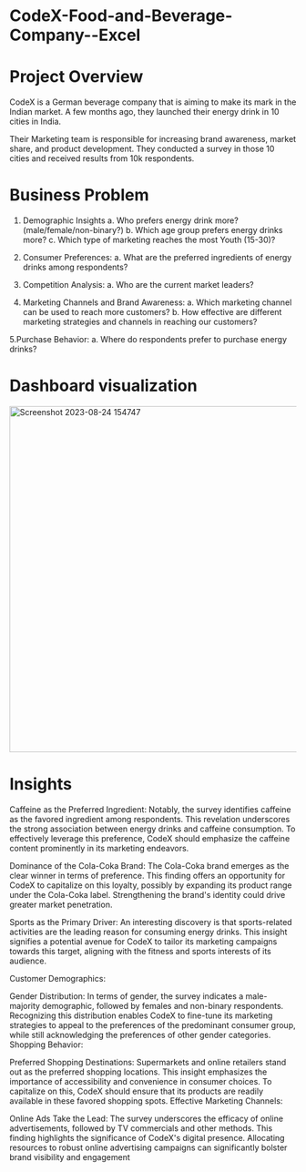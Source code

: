 # CodeX-Food-and-Beverage-Company--Excel

# Project Overview
CodeX is a German beverage company that is aiming to make its mark in the Indian market. A few months ago, they launched their energy drink in 10 cities in India.

Their Marketing team is responsible for increasing brand awareness, market share, and product development. They conducted a survey in those 10 cities and received results from 10k respondents. 

# Business Problem 
1. Demographic Insights 
a. Who prefers energy drink more? (male/female/non-binary?)
b. Which age group prefers energy drinks more?
c. Which type of marketing reaches the most Youth (15-30)?

2. Consumer Preferences:
a. What are the preferred ingredients of energy drinks among respondents?

3. Competition Analysis:
a. Who are the current market leaders?

4. Marketing Channels and Brand Awareness:
a. Which marketing channel can be used to reach more customers?
b. How effective are different marketing strategies and channels in reaching our customers?

5.Purchase Behavior:
a. Where do respondents prefer to purchase energy drinks?




# Dashboard visualization
<img width="608" alt="Screenshot 2023-08-24 154747" src="https://github.com/nancyjain042/CodeX-Food-and-Beverage-Company--Excel/assets/136807881/928e2012-356a-4992-918e-3bae1a8679fa">


# Insights
Caffeine as the Preferred Ingredient:
Notably, the survey identifies caffeine as the favored ingredient among respondents. This revelation underscores the strong association between energy drinks and caffeine consumption. To effectively leverage this preference, CodeX should emphasize the caffeine content prominently in its marketing endeavors.

Dominance of the Cola-Coka Brand:
The Cola-Coka brand emerges as the clear winner in terms of preference. This finding offers an opportunity for CodeX to capitalize on this loyalty, possibly by expanding its product range under the Cola-Coka label. Strengthening the brand's identity could drive greater market penetration.

Sports as the Primary Driver:
An interesting discovery is that sports-related activities are the leading reason for consuming energy drinks. This insight signifies a potential avenue for CodeX to tailor its marketing campaigns towards this target, aligning with the fitness and sports interests of its audience.

Customer Demographics:

Gender Distribution:
In terms of gender, the survey indicates a male-majority demographic, followed by females and non-binary respondents. Recognizing this distribution enables CodeX to fine-tune its marketing strategies to appeal to the preferences of the predominant consumer group, while still acknowledging the preferences of other gender categories.
Shopping Behavior:

Preferred Shopping Destinations:
Supermarkets and online retailers stand out as the preferred shopping locations. This insight emphasizes the importance of accessibility and convenience in consumer choices. To capitalize on this, CodeX should ensure that its products are readily available in these favored shopping spots.
Effective Marketing Channels:

Online Ads Take the Lead:
The survey underscores the efficacy of online advertisements, followed by TV commercials and other methods. This finding highlights the significance of CodeX's digital presence. Allocating resources to robust online advertising campaigns can significantly bolster brand visibility and engagement



